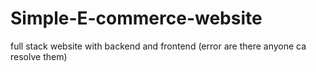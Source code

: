 # Simple-E-commerce-website
full stack website with backend and frontend (error are there anyone ca resolve them)
